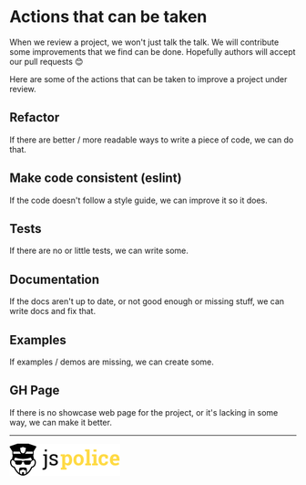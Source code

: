 # Actions that can be taken

When we review a project, we won't just talk the talk. We will contribute some improvements that we find can be done. Hopefully authors will accept our pull requests :blush:

Here are some of the actions that can be taken to improve a project under review.

## Refactor

If there are better / more readable ways to write a piece of code, we can do that.

## Make code consistent (eslint)

If the code doesn't follow a style guide, we can improve it so it does.

## Tests

If there are no or little tests, we can write some.

## Documentation

If the docs aren't up to date, or not good enough or missing stuff, we can write docs and fix that.

## Examples

If examples / demos are missing, we can create some.

## GH Page

If there is no showcase web page for the project, or it's lacking in some way, we can make it better.

---
[![JS Police](images/logo.png)](http://jspolice.com)